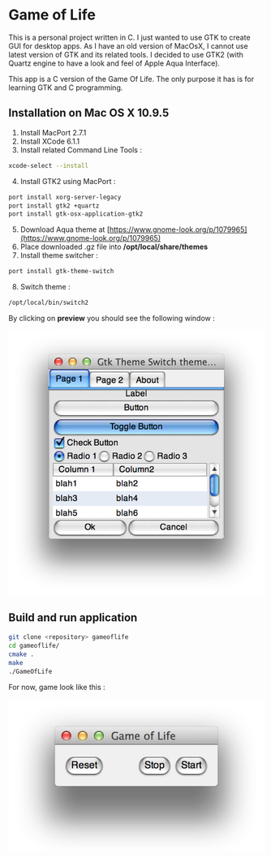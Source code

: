# Game of Life

This is a personal project written in C. I just wanted to use GTK to create GUI for desktop apps.
As I have an old version of MacOsX, I cannot use latest version of GTK and its related tools.
I decided to use GTK2 (with Quartz engine to have a look and feel of Apple Aqua Interface).

This app is a C version of the Game Of Life. The only purpose it has is for learning GTK and C programming.

## Installation on Mac OS X 10.9.5

1. Install MacPort 2.7.1
2. Install XCode 6.1.1
3. Install related Command Line Tools : 

```bash
xcode-select --install
```

4. Install GTK2 using MacPort :

```bash
port install xorg-server-legacy
port install gtk2 +quartz
port install gtk-osx-application-gtk2
```

5. Download Aqua theme at [https://www.gnome-look.org/p/1079965](https://www.gnome-look.org/p/1079965)
6. Place downloaded .gz file into **/opt/local/share/themes**
7. Install theme switcher : 

```bash
port install gtk-theme-switch
```

8. Switch theme : 

```bash
/opt/local/bin/switch2
```

By clicking on **preview** you should see the following window : 

![theme preview](images/theme_preview.png)

## Build and run application

```bash
git clone <repository> gameoflife
cd gameoflife/
cmake .
make
./GameOfLife
```

For now, game look like this : 

![theme preview](images/game_preview.png)
